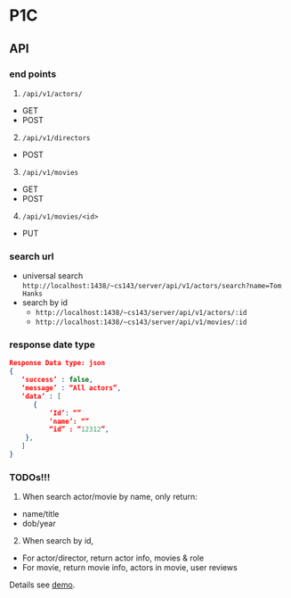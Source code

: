 # P1C
## API
### end points
1. `/api/v1/actors/`
  - GET
  - POST 
2. `/api/v1/directors`
  - POST
3. `/api/v1/movies`
  - GET
  - POST
4. `/api/v1/movies/<id>`
  - PUT
  
### search url
- universal search
  `http://localhost:1438/~cs143/server/api/v1/actors/search?name=Tom Hanks`
- search by id
  - `http://localhost:1438/~cs143/server/api/v1/actors/:id`
  - `http://localhost:1438/~cs143/server/api/v1/movies/:id`

### response date type
```json
Response Data type: json
{
   ‘success’ : false,
   ‘message’ : “All actors”,
   ‘data’ : [
	  {
		  ‘Id’: “”
		  ‘name’: “”
		  “id” : “12312”,
    },
   ]
}
```

### TODOs!!!
1. When search actor/movie by name, only return:
  - name/title
  - dob/year
2. When search by id,
  - For actor/director, return actor info, movies & role
  - For movie, return movie info, actors in movie, user reviews

Details see [demo](http://oak.cs.ucla.edu/classes/cs143/project/demo/p1c/Show_M.php?identifier=205).

